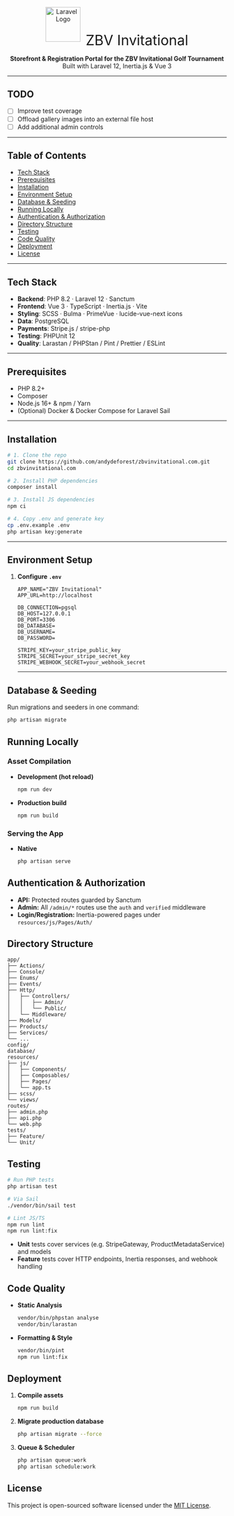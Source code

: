 <p align="center">
  <img src="https://laravel.com/img/logomark.min.svg" alt="Laravel Logo" width="80" />
  <span style="font-size:2rem; vertical-align: middle; margin-left: .5rem;">ZBV Invitational</span>
</p>

<p align="center">
  <strong>Storefront & Registration Portal for the ZBV Invitational Golf Tournament</strong><br>
  Built with Laravel 12, Inertia.js & Vue 3
</p>

---

## TODO

- [ ] Improve test coverage
- [ ] Offload gallery images into an external file host
- [ ] Add additional admin controls

---

## Table of Contents

- [Tech Stack](#tech-stack)  
- [Prerequisites](#prerequisites)  
- [Installation](#installation)  
- [Environment Setup](#environment-setup)  
- [Database & Seeding](#database--seeding)  
- [Running Locally](#running-locally)  
- [Authentication & Authorization](#authentication--authorization)  
- [Directory Structure](#directory-structure)  
- [Testing](#testing)  
- [Code Quality](#code-quality)  
- [Deployment](#deployment)  
- [License](#license)  

---

## Tech Stack

- **Backend**: PHP 8.2 · Laravel 12 · Sanctum
- **Frontend**: Vue 3 · TypeScript · Inertia.js · Vite  
- **Styling**: SCSS · Bulma · PrimeVue · lucide-vue-next icons  
- **Data**: PostgreSQL  
- **Payments**: Stripe.js / stripe-php  
- **Testing**: PHPUnit 12
- **Quality**: Larastan / PHPStan / Pint / Prettier / ESLint  

---

## Prerequisites

- PHP 8.2+  
- Composer  
- Node.js 16+ & npm / Yarn  
- (Optional) Docker & Docker Compose for Laravel Sail  

---

## Installation

```bash
# 1. Clone the repo
git clone https://github.com/andydeforest/zbvinvitational.com.git
cd zbvinvitational.com

# 2. Install PHP dependencies
composer install

# 3. Install JS dependencies
npm ci

# 4. Copy .env and generate key
cp .env.example .env
php artisan key:generate
```

---

## Environment Setup

1. **Configure `.env`**  
   ```env
   APP_NAME="ZBV Invitational"
   APP_URL=http://localhost

   DB_CONNECTION=pgsql
   DB_HOST=127.0.0.1
   DB_PORT=3306
   DB_DATABASE=
   DB_USERNAME=
   DB_PASSWORD=

   STRIPE_KEY=your_stripe_public_key
   STRIPE_SECRET=your_stripe_secret_key
   STRIPE_WEBHOOK_SECRET=your_webhook_secret
   ```

   ---

## Database & Seeding

Run migrations and seeders in one command:
```bash
php artisan migrate
```

## Running Locally

### Asset Compilation
- **Development (hot reload)**
  ```bash
  npm run dev
  ```
- **Production build**
  ```bash
  npm run build
  ```

### Serving the App
- **Native**
  ```bash
  php artisan serve
  ```

## Authentication & Authorization

- **API:** Protected routes guarded by Sanctum
- **Admin:** All `/admin/*` routes use the `auth` and `verified` middleware
- **Login/Registration:** Inertia-powered pages under `resources/js/Pages/Auth/`

## Directory Structure

```
app/
├── Actions/
├── Console/
├── Enums/
├── Events/
├── Http/
│   ├── Controllers/
│   │   ├── Admin/
│   │   └── Public/
│   └── Middleware/
├── Models/
├── Products/
├── Services/
└── ...
config/
database/
resources/
├── js/
│   ├── Components/
│   ├── Composables/
│   ├── Pages/
│   └── app.ts
├── scss/
└── views/
routes/
├── admin.php
├── api.php
└── web.php
tests/
├── Feature/
└── Unit/
```

## Testing

```bash
# Run PHP tests
php artisan test

# Via Sail
./vendor/bin/sail test

# Lint JS/TS
npm run lint
npm run lint:fix
```

- **Unit** tests cover services (e.g. StripeGateway, ProductMetadataService) and models
- **Feature** tests cover HTTP endpoints, Inertia responses, and webhook handling

## Code Quality

- **Static Analysis**
  ```bash
  vendor/bin/phpstan analyse
  vendor/bin/larastan
  ```
- **Formatting & Style**
  ```bash
  vendor/bin/pint
  npm run lint:fix
  ```

## Deployment

1. **Compile assets**
   ```bash
   npm run build
   ```
2. **Migrate production database**
   ```bash
   php artisan migrate --force
   ```
3. **Queue & Scheduler**
   ```bash
   php artisan queue:work
   php artisan schedule:work
   ```

## License

This project is open-sourced software licensed under the [MIT License](LICENSE).
